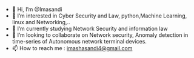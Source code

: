 - 👋 Hi, I’m @Imasandi
- 👀 I’m interested in Cyber Security and Law, python,Machine Learning, linux and Networking,..
- 🌱 I’m currently studying Network Security and information law
- 💞️ I’m looking to collaborate on Network security, Anomaly detection in time-series of Autonomous network terminal devices.
- 📫 How to reach me : imashasandi4@gmail.com

<!---
Imasandi/Imasandi is a ✨ special ✨ repository because its `README.md` (this file) appears on your GitHub profile.
You can click the Preview link to take a look at your changes.
--->

